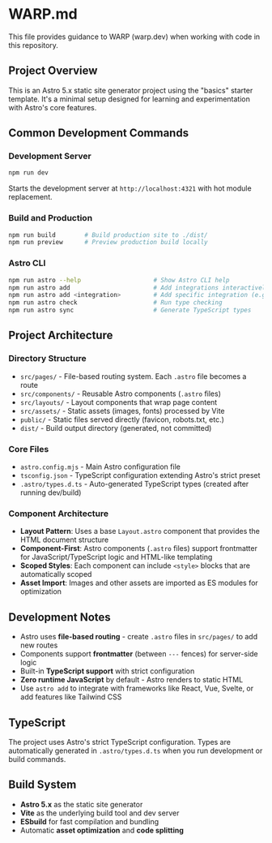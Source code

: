 # WARP.md

This file provides guidance to WARP (warp.dev) when working with code in this repository.

## Project Overview

This is an Astro 5.x static site generator project using the "basics" starter template. It's a minimal setup designed for learning and experimentation with Astro's core features.

## Common Development Commands

### Development Server
```bash
npm run dev
```
Starts the development server at `http://localhost:4321` with hot module replacement.

### Build and Production
```bash
npm run build        # Build production site to ./dist/
npm run preview      # Preview production build locally
```

### Astro CLI
```bash
npm run astro --help                    # Show Astro CLI help
npm run astro add                       # Add integrations interactively
npm run astro add <integration>         # Add specific integration (e.g., tailwind, react)
npm run astro check                     # Run type checking
npm run astro sync                      # Generate TypeScript types
```

## Project Architecture

### Directory Structure
- `src/pages/` - File-based routing system. Each `.astro` file becomes a route
- `src/components/` - Reusable Astro components (`.astro` files)  
- `src/layouts/` - Layout components that wrap page content
- `src/assets/` - Static assets (images, fonts) processed by Vite
- `public/` - Static files served directly (favicon, robots.txt, etc.)
- `dist/` - Build output directory (generated, not committed)

### Core Files
- `astro.config.mjs` - Main Astro configuration file
- `tsconfig.json` - TypeScript configuration extending Astro's strict preset
- `.astro/types.d.ts` - Auto-generated TypeScript types (created after running dev/build)

### Component Architecture
- **Layout Pattern**: Uses a base `Layout.astro` component that provides the HTML document structure
- **Component-First**: Astro components (`.astro` files) support frontmatter for JavaScript/TypeScript logic and HTML-like templating
- **Scoped Styles**: Each component can include `<style>` blocks that are automatically scoped
- **Asset Import**: Images and other assets are imported as ES modules for optimization

## Development Notes

- Astro uses **file-based routing** - create `.astro` files in `src/pages/` to add new routes
- Components support **frontmatter** (between `---` fences) for server-side logic
- Built-in **TypeScript support** with strict configuration
- **Zero runtime JavaScript** by default - Astro renders to static HTML
- Use `astro add` to integrate with frameworks like React, Vue, Svelte, or add features like Tailwind CSS

## TypeScript

The project uses Astro's strict TypeScript configuration. Types are automatically generated in `.astro/types.d.ts` when you run development or build commands.

## Build System

- **Astro 5.x** as the static site generator
- **Vite** as the underlying build tool and dev server
- **ESbuild** for fast compilation and bundling
- Automatic **asset optimization** and **code splitting**
